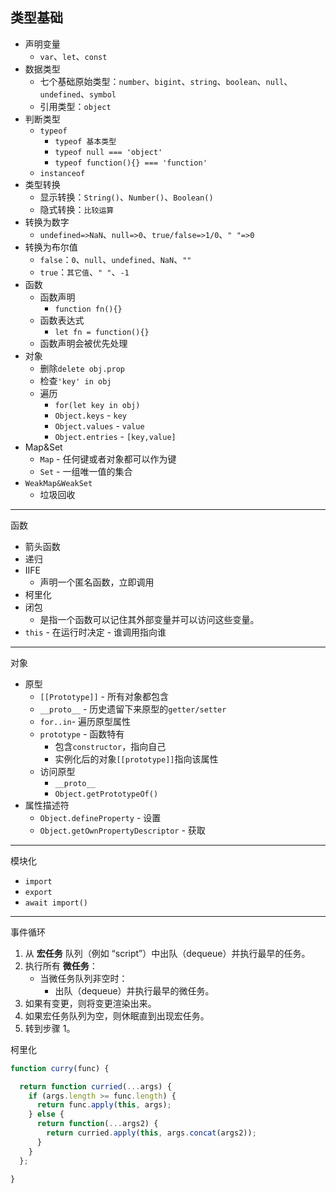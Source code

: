 
## 类型基础

- 声明变量
	- `var`、`let`、`const`
- 数据类型
	- 七个基础原始类型：`number`、`bigint`、`string`、`boolean`、`null`、`undefined`、`symbol`
	- 引用类型：`object`
- 判断类型
	- `typeof`
		- `typeof 基本类型`
		- `typeof null === 'object'`
		- `typeof function(){} === 'function'`
	- `instanceof`
- 类型转换
	- 显示转换：`String()`、`Number()`、`Boolean()`
	- 隐式转换：`比较运算`
- 转换为数字
	- `undefined=>NaN`、`null=>0`、`true/false=>1/0`、`" "=>0`
- 转换为布尔值
	- `false`：`0`、`null`、`undefined`、`NaN`、`""`
	- `true`：`其它值`、`" "`、`-1`
- 函数
	- 函数声明
		- `function fn(){}`
	- 函数表达式
		- `let fn = function(){}`
	- 函数声明会被优先处理
- 对象
	- 删除`delete obj.prop`
	- 检查`'key' in obj`
	- 遍历
		- `for(let key in obj)`
		- `Object.keys` - `key`
		- `Object.values` - `value`
		- `Object.entries` - `[key,value]`
- Map&Set
	- `Map` - 任何键或者对象都可以作为键
	- `Set` - 一组唯一值的集合
- `WeakMap&WeakSet`
	- 垃圾回收



----
函数


- 箭头函数
- 递归
- IIFE
	- 声明一个匿名函数，立即调用
- 柯里化
- 闭包
	- 是指一个函数可以记住其外部变量并可以访问这些变量。
-  `this` 
		- 在运行时决定
		- 谁调用指向谁


---
对象
- 原型
	- `[[Prototype]]` - 所有对象都包含
	- `__proto__` - 历史遗留下来原型的`getter/setter`
	- `for..in`- 遍历原型属性
	- `prototype` - 函数特有
		- 包含`constructor`，指向自己
		- 实例化后的对象`[[prototype]]`指向该属性
	- 访问原型
		- `__proto__`
		- `Object.getPrototypeOf()`
- 属性描述符
	- `Object.defineProperty` - 设置
	- `Object.getOwnPropertyDescriptor` - 获取


----
模块化

- `import`
- `export`
- `await import()`



---
事件循环
1. 从 **宏任务** 队列（例如 “script”）中出队（dequeue）并执行最早的任务。
2. 执行所有 **微任务**：
    - 当微任务队列非空时：
        - 出队（dequeue）并执行最早的微任务。
3. 如果有变更，则将变更渲染出来。
4. 如果宏任务队列为空，则休眠直到出现宏任务。
5. 转到步骤 1。

柯里化

```js
function curry(func) {

  return function curried(...args) {
    if (args.length >= func.length) {
      return func.apply(this, args);
    } else {
      return function(...args2) {
        return curried.apply(this, args.concat(args2));
      }
    }
  };

}
```